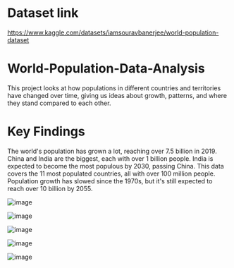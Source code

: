 # Dataset link
https://www.kaggle.com/datasets/iamsouravbanerjee/world-population-dataset

# World-Population-Data-Analysis
This project looks at how populations in different countries and territories have changed over time, giving us ideas about growth, patterns, and where they stand compared to each other.

# Key Findings
The world's population has grown a lot, reaching over 7.5 billion in 2019. China and India are the biggest, each with over 1 billion people. India is expected to become the most populous by 2030, passing China. This data covers the 11 most populated countries, all with over 100 million people. Population growth has slowed since the 1970s, but it's still expected to reach over 10 billion by 2055.

![image](https://github.com/nileshely/World-Population-Data-Analysis/assets/163812350/d167ec01-8d77-49fa-9d9c-72c0f52b4378)

![image](https://github.com/nileshely/World-Population-Data-Analysis/assets/163812350/1bf16204-131e-442e-a7eb-fe5bb63255b4)

![image](https://github.com/nileshely/World-Population-Data-Analysis/assets/163812350/19e2b923-4439-41e6-a2cc-8c4039dafc1f)

![image](https://github.com/nileshely/World-Population-Data-Analysis/assets/163812350/7ee5bc98-6580-48a8-be11-db717feb05d9)

![image](https://github.com/nileshely/World-Population-Data-Analysis/assets/163812350/e9363c7f-b650-490f-9aa0-87bb60775363)
